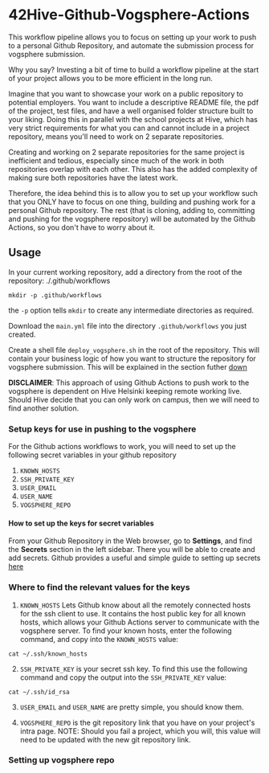 # 42Hive-Github-Vogsphere-Actions

This workflow pipeline allows you to focus on setting up your work to push to a personal Github Repository, and automate the submission process for vogsphere submission.

Why you say? Investing a bit of time to build a workflow pipeline at the start of your project allows you to be more efficient in the long run. 

Imagine that you want to showcase your work on a public repository to potential employers. You want to include a descriptive README file, the pdf of the project, test files, and have a well organised folder structure built to your liking. Doing this in parallel with the school projects at Hive, which has very strict requirements for what you can and cannot include in a project repository, means you'll need to work on 2 separate repositories.

Creating and working on 2 separate repositories for the same project is inefficient and tedious, especially since much of the work in both repositories overlap with each other. This also has the added complexity of making sure both repositories have the latest work. 

Therefore, the idea behind this is to allow you to set up your workflow such that you ONLY have to focus on one thing, building and pushing work for a personal Github repository. The rest (that is cloning, adding to, committing and pushing for the vogsphere repository) will be automated by the Github Actions, so you don't have to worry about it.

## Usage
In your current working repository, add a directory from the root of the repository: ./.github/workflows
```
mkdir -p .github/workflows
```
the `-p` option tells `mkdir` to create any intermediate directories as required.

Download the `main.yml` file into the directory `.github/workflows` you just created. 

Create a shell file `deploy_vogsphere.sh` in the root of the repository. This will contain your business logic of how you want to structure the repository for vogsphere submission. This will be explained in the section futher [down](#Setting-up-vogsphere-repo)

**DISCLAIMER**: This approach of using Github Actions to push work to the vogsphere is dependent on Hive Helsinki keeping remote working live. Should Hive decide that you can only work on campus, then we will need to find another solution.

### Setup keys for use in pushing to the vogsphere
For the Github actions workflows to work, you will need to set up the following secret variables in your github repository
1. `KNOWN_HOSTS`
2. `SSH_PRIVATE_KEY`
3. `USER_EMAIL`
4. `USER_NAME`
5. `VOGSPHERE_REPO`

#### How to set up the keys for secret variables
From your Github Repository in the Web browser, go to **Settings**, and find the **Secrets** section in the left sidebar. There you will be able to create and add secrets.
Github provides a useful and simple guide to setting up secrets [here](https://docs.github.com/en/actions/security-guides/encrypted-secrets#creating-encrypted-secrets-for-a-repository)

### Where to find the relevant values for the keys
1. `KNOWN_HOSTS` Lets Github know about all the remotely connected hosts for the ssh client to use. It contains the host public key for all known hosts, which allows your Github Actions server to communicate with the vogsphere server. To find your known hosts, enter the following command, and copy into the `KNOWN_HOSTS` value:
```
cat ~/.ssh/known_hosts
```
2. `SSH_PRIVATE_KEY` is your secret ssh key. To find this use the following command and copy the output into the `SSH_PRIVATE_KEY` value:
```
cat ~/.ssh/id_rsa
```
3. `USER_EMAIL` and `USER_NAME` are pretty simple, you should know them.

4. `VOGSPHERE_REPO` is the git repository link that you have on your project's intra page. NOTE: Should you fail a project, which you will, this value will need to be updated with the new git repository link. 
 
### Setting up vogsphere repo
